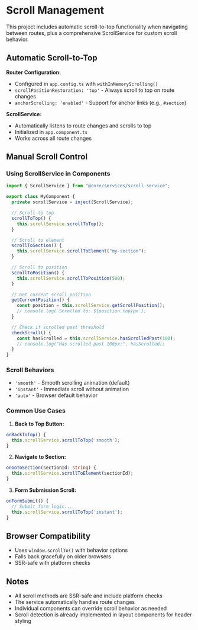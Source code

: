 # Scroll Management

This project includes automatic scroll-to-top functionality when navigating between routes, plus a comprehensive ScrollService for custom scroll behavior.

## Automatic Scroll-to-Top

**Router Configuration:**

- Configured in `app.config.ts` with `withInMemoryScrolling()`
- `scrollPositionRestoration: 'top'` - Always scroll to top on route changes
- `anchorScrolling: 'enabled'` - Support for anchor links (e.g., `#section`)

**ScrollService:**

- Automatically listens to route changes and scrolls to top
- Initialized in `app.component.ts`
- Works across all route changes

## Manual Scroll Control

### Using ScrollService in Components

```typescript
import { ScrollService } from "@core/services/scroll.service";

export class MyComponent {
  private scrollService = inject(ScrollService);

  // Scroll to top
  scrollToTop() {
    this.scrollService.scrollToTop();
  }

  // Scroll to element
  scrollToSection() {
    this.scrollService.scrollToElement("my-section");
  }

  // Scroll to position
  scrollToPosition() {
    this.scrollService.scrollToPosition(500);
  }

  // Get current scroll position
  getCurrentPosition() {
    const position = this.scrollService.getScrollPosition();
    // console.log(`Scrolled to: ${position.top}px`);
  }

  // Check if scrolled past threshold
  checkScroll() {
    const hasScrolled = this.scrollService.hasScrolledPast(100);
    // console.log("Has scrolled past 100px:", hasScrolled);
  }
}
```

### Scroll Behaviors

- `'smooth'` - Smooth scrolling animation (default)
- `'instant'` - Immediate scroll without animation
- `'auto'` - Browser default behavior

### Common Use Cases

1. **Back to Top Button:**

```typescript
onBackToTop() {
  this.scrollService.scrollToTop('smooth');
}
```

2. **Navigate to Section:**

```typescript
onGoToSection(sectionId: string) {
  this.scrollService.scrollToElement(sectionId);
}
```

3. **Form Submission Scroll:**

```typescript
onFormSubmit() {
  // Submit form logic...
  this.scrollService.scrollToTop('instant');
}
```

## Browser Compatibility

- Uses `window.scrollTo()` with behavior options
- Falls back gracefully on older browsers
- SSR-safe with platform checks

## Notes

- All scroll methods are SSR-safe and include platform checks
- The service automatically handles route changes
- Individual components can override scroll behavior as needed
- Scroll detection is already implemented in layout components for header styling
